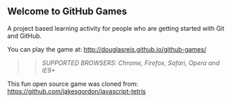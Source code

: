 ## Welcome to GitHub Games

A project based learning activity for people who are getting started with Git and GitHub.

You can play the game at: http://douglasreis.github.io/github-games/

>> _*SUPPORTED BROWSERS*: Chrome, Firefox, Safari, Opera and IE9+_

This fun open source game was cloned from: https://github.com/jakesgordon/javascript-tetris
